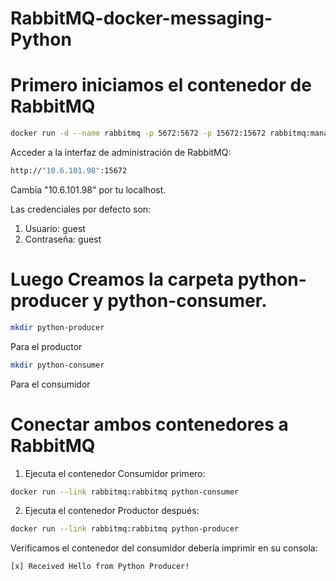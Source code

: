 # RabbitMQ-docker-messaging-Python

# Primero iniciamos el contenedor de RabbitMQ

```bash
docker run -d --name rabbitmq -p 5672:5672 -p 15672:15672 rabbitmq:management
```

Acceder a la interfaz de administración de RabbitMQ:

```bash
http://"10.6.101.98":15672
```

Cambia "10.6.101.98" por tu localhost.

Las credenciales por defecto son:

1. Usuario: guest
2. Contraseña: guest


# Luego Creamos la carpeta python-producer y python-consumer.
```bash
mkdir python-producer
```
Para el productor 
```bash
mkdir python-consumer
```
Para el consumidor


# Conectar ambos contenedores a RabbitMQ

1. Ejecuta el contenedor Consumidor primero:
```bash
docker run --link rabbitmq:rabbitmq python-consumer
```

2. Ejecuta el contenedor Productor después:
```bash
docker run --link rabbitmq:rabbitmq python-producer
```

Verificamos el contenedor del consumidor debería imprimir en su consola:
```bash
[x] Received Hello from Python Producer!
```
